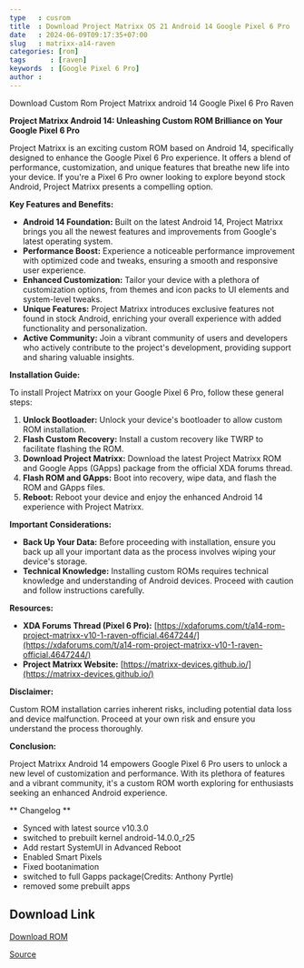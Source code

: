 ```yaml
---
type   : cusrom
title  : Download Project Matrixx OS 21 Android 14 Google Pixel 6 Pro
date   : 2024-06-09T09:17:35+07:00
slug   : matrixx-a14-raven
categories: [rom]
tags      : [raven]
keywords  : [Google Pixel 6 Pro]
author : 
---
```


Download Custom Rom Project Matrixx android 14 Google Pixel 6 Pro Raven 

**Project Matrixx Android 14: Unleashing Custom ROM Brilliance on Your Google Pixel 6 Pro**

Project Matrixx is an exciting custom ROM based on Android 14, specifically designed to enhance the Google Pixel 6 Pro experience. It offers a blend of performance, customization, and unique features that breathe new life into your device. If you're a Pixel 6 Pro owner looking to explore beyond stock Android, Project Matrixx presents a compelling option.

**Key Features and Benefits:**

* **Android 14 Foundation:** Built on the latest Android 14, Project Matrixx brings you all the newest features and improvements from Google's latest operating system.
* **Performance Boost:** Experience a noticeable performance improvement with optimized code and tweaks, ensuring a smooth and responsive user experience.
* **Enhanced Customization:** Tailor your device with a plethora of customization options, from themes and icon packs to UI elements and system-level tweaks.
* **Unique Features:** Project Matrixx introduces exclusive features not found in stock Android, enriching your overall experience with added functionality and personalization.
* **Active Community:** Join a vibrant community of users and developers who actively contribute to the project's development, providing support and sharing valuable insights.

**Installation Guide:**

To install Project Matrixx on your Google Pixel 6 Pro, follow these general steps:

1. **Unlock Bootloader:** Unlock your device's bootloader to allow custom ROM installation.
2. **Flash Custom Recovery:** Install a custom recovery like TWRP to facilitate flashing the ROM.
3. **Download Project Matrixx:** Download the latest Project Matrixx ROM and Google Apps (GApps) package from the official XDA forums thread.
4. **Flash ROM and GApps:** Boot into recovery, wipe data, and flash the ROM and GApps files.
5. **Reboot:** Reboot your device and enjoy the enhanced Android 14 experience with Project Matrixx.

**Important Considerations:**

* **Back Up Your Data:** Before proceeding with installation, ensure you back up all your important data as the process involves wiping your device's storage.
* **Technical Knowledge:** Installing custom ROMs requires technical knowledge and understanding of Android devices. Proceed with caution and follow instructions carefully.

**Resources:**

* **XDA Forums Thread (Pixel 6 Pro):** [https://xdaforums.com/t/a14-rom-project-matrixx-v10-1-raven-official.4647244/](https://xdaforums.com/t/a14-rom-project-matrixx-v10-1-raven-official.4647244/)
* **Project Matrixx Website:** [https://matrixx-devices.github.io/](https://matrixx-devices.github.io/)

**Disclaimer:**

Custom ROM installation carries inherent risks, including potential data loss and device malfunction. Proceed at your own risk and ensure you understand the process thoroughly.

**Conclusion:**

Project Matrixx Android 14 empowers Google Pixel 6 Pro users to unlock a new level of customization and performance. With its plethora of features and a vibrant community, it's a custom ROM worth exploring for enthusiasts seeking an enhanced Android experience.

** Changelog ** 
- Synced with latest source v10.3.0
- switched to prebuilt kernel android-14.0.0_r25
- Add restart SystemUI in Advanced Reboot
- Enabled Smart Pixels
- Fixed bootanimation
- switched to full Gapps package(Credits: Anthony Pyrtle)
- removed some prebuilt apps

## Download Link
[Download ROM](https://sourceforge.net/projects/projectmatrixx/files/Android-14/raven/)

[Source](https://www.projectmatrixx.org/downloads/raven)
